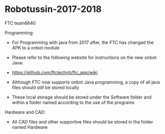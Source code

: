 # Robotussin-2017-2018
FTC team6640

Programming: 
 * For Programming with java from 2017 after, the FTC has changed the APK to a onbot module
 * Please refer to the following website for instructions on the new onbot Java:
 * https://github.com/ftctechnh/ftc_app/wiki

 * Although FTC now supports onbot Java programming, a copy of all java files should still be stored locally
 * These local storage should be stored under the Software folder and within a folder named according to the use of the programs


Hardware and CAD:
 * All CAD files and other supportive files should be stored in the folder named Hardware
